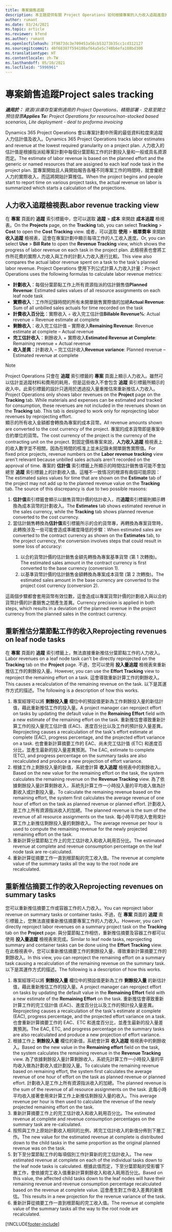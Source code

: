 ```yaml
---
title: 專案銷售追蹤
description: 本主題提供有關 Project Operations 如何根據專案的人力收入追蹤進度的資訊。
author: rumant
ms.date: 03/24/2021
ms.topic: article
ms.reviewer: kfend
ms.author: rumant
ms.openlocfilehash: 3f9873dc3e709453a56cb53273b35cc1cd312127
ms.sourcegitcommit: 40f68387f594180af64a5e5c748b6efa188bd300
ms.translationtype: HT
ms.contentlocale: zh-TW
ms.lasthandoff: 05/10/2021
ms.locfileid: "5996961"
---
```

# <a name="project-sales-tracking"></a><span data-ttu-id="cafa3-103">專案銷售追蹤</span><span class="sxs-lookup"><span data-stu-id="cafa3-103">Project sales tracking</span></span>

<span data-ttu-id="cafa3-104">_**適用於：** 資源/非庫存型案例適用的 Project Operations、精簡部署 - 交易至開立預估發票_</span><span class="sxs-lookup"><span data-stu-id="cafa3-104">_**Applies To:** Project Operations for resource/non-stocked based scenarios, Lite deployment - deal to proforma invoicing_</span></span>

<span data-ttu-id="cafa3-105">Dynamics 365 Project Operations 會以專案計劃中所需的最低資料粒度來追蹤人力估計值及收入。</span><span class="sxs-lookup"><span data-stu-id="cafa3-105">Dynamics 365 Project Operations tracks labor estimates and revenue at the lowest required granularity on a project plan.</span></span> <span data-ttu-id="cafa3-106">人力收入的估計值是根據指派給專案計劃中每個分葉節點工作的計劃投入量和一般或具名資源而定。</span><span class="sxs-lookup"><span data-stu-id="cafa3-106">The estimate of labor revenue is based on the planned effort and the generic or named resources that are assigned to each leaf node task in the project plan.</span></span> <span data-ttu-id="cafa3-107">當專案開始且人員開始報告各種不同專案工作的時間時，就會彙總人力的實際收入，而這將開始計算推估。</span><span class="sxs-lookup"><span data-stu-id="cafa3-107">When the project begins and people start to report time on various project tasks, the actual revenue on labor is summarized which starts a calculation of the projections.</span></span>

## <a name="labor-revenue-tracking-view"></a><span data-ttu-id="cafa3-108">人力收入追蹤檢視表</span><span class="sxs-lookup"><span data-stu-id="cafa3-108">Labor revenue tracking view</span></span>

<span data-ttu-id="cafa3-109">在 **專案** 頁面的 **追蹤** 索引標籤中，您可以選取 **追蹤** > **成本** 來開啟 **成本追蹤** 檢視表。</span><span class="sxs-lookup"><span data-stu-id="cafa3-109">On the **Projects** page, on the **Tracking** tab, you can select **Tracking** > **Cost** to open the **Cost Tracking** view.</span></span> <span data-ttu-id="cafa3-110">或者，可以選取 **使用** > **帳單費率** 來開啟 **收入追蹤** 檢視表，這會在專案計劃中顯示每項工作的人工收入進度。</span><span class="sxs-lookup"><span data-stu-id="cafa3-110">Or, you can select **Use** > **Bill Rate** to open the **Revenue Tracking** view, which shows the progress of labor revenue on each task in the project plan.</span></span> <span data-ttu-id="cafa3-111">此檢視表也會將工作所花費的實際人力收入與工作的計劃人力收入進行比較。</span><span class="sxs-lookup"><span data-stu-id="cafa3-111">This view also compares the actual labor revenue spent on a task to the task's planned labor revenue.</span></span> <span data-ttu-id="cafa3-112">Project Operations 使用下列公式計算人力收入計量：</span><span class="sxs-lookup"><span data-stu-id="cafa3-112">Project Operations uses the following formulas to calculate labor revenue metrics:</span></span>

- <span data-ttu-id="cafa3-113">**計劃收入**：每個分葉節點工作上所有資源指派的估計銷售值</span><span class="sxs-lookup"><span data-stu-id="cafa3-113">**Planned Revenue**: Estimated sales values of all resource assignments on each leaf node task</span></span>
- <span data-ttu-id="cafa3-114">**實際收入**：工作所記錄時間的所有未開單銷售實際值的加總</span><span class="sxs-lookup"><span data-stu-id="cafa3-114">**Actual Revenue**: Sum of all unbilled sales actuals for time recorded on the task</span></span>
- <span data-ttu-id="cafa3-115">**計費收入百分比**：實際收入 ÷ 收入完工估計值</span><span class="sxs-lookup"><span data-stu-id="cafa3-115">**Billable Revenue%**: Actual revenue ÷ Revenue estimate at complete</span></span>
- <span data-ttu-id="cafa3-116">**剩餘收入**：收入完工估計值 – 實際收入</span><span class="sxs-lookup"><span data-stu-id="cafa3-116">**Remaining Revenue**: Revenue estimate at complete – Actual revenue</span></span>
- <span data-ttu-id="cafa3-117">**完工估計收入**：剩餘收入 + 實際收入</span><span class="sxs-lookup"><span data-stu-id="cafa3-117">**Estimated Revenue at Complete**: Remaining revenue + Actual revenue</span></span>
- <span data-ttu-id="cafa3-118">**收入差異**：計劃收入 – 完工估計收入</span><span class="sxs-lookup"><span data-stu-id="cafa3-118">**Revenue variance**: Planned revenue – Estimated revenue at complete</span></span>


> [!NOTE]
> <span data-ttu-id="cafa3-119">Project Operations 只會在 **追蹤** 索引標籤的 **專案** 頁面上顯示人力收入。雖然可以估計並追蹤材料和費用的耗用，但是這些收入不會包含 **追蹤** 索引標籤所顯示的收入中。此索引標籤的設計只適用於透過投入量重推估來重新推估人力收入。</span><span class="sxs-lookup"><span data-stu-id="cafa3-119">Project Operations only shows labor revenues on the **Project** page on the **Tracking** tab. While materials and expenses can be estimated and tracked for consumption, these revenues are not included in the revenues shown on the **Tracking** tab. This tab is designed to work only for reprojecting labor revenues by reprojecting effort.</span></span>  
> <span data-ttu-id="cafa3-120">顯示的所有收入金額都會轉換為專案的成本貨幣。</span><span class="sxs-lookup"><span data-stu-id="cafa3-120">All revenue amounts shown are converted to the cost currency of the project.</span></span> <span data-ttu-id="cafa3-121">專案的成本貨幣即是專案中合約單位的貨幣。</span><span class="sxs-lookup"><span data-stu-id="cafa3-121">The cost currency of the project is the currency of the contracting unit on the project.</span></span> <span data-ttu-id="cafa3-122">對固定價格專案來說，**人力收入追蹤** 檢視表上的收入數字並不相關，因為在時間的核准上並未記錄未開單銷售實際值。</span><span class="sxs-lookup"><span data-stu-id="cafa3-122">For fixed price projects, revenue numbers on the **Labor revenue tracking** view aren't relevant because unbilled sales actuals aren't recorded on the approval of time.</span></span>
> <span data-ttu-id="cafa3-123">專案的 **估計值** 索引標籤上所顯示的時間估計銷售值可能不會加總至 **追蹤** 索引標籤上的計劃收入值。這種不一致情况的根源有兩個可能原因：</span><span class="sxs-lookup"><span data-stu-id="cafa3-123">The estimated sales values for time that are shown on the **Estimate** tab of the project may not add up to the planned revenue value on the **Tracking** tab. The source of this discrepancy is due to two possible reasons:</span></span>
><ol>
   ><li> <span data-ttu-id="cafa3-124"><b>估計值</b>索引標籤會顯示以銷售貨幣計價的估計收入，而<b>追蹤</b>索引標籤則顯示轉換為成本貨幣的計劃收入。</span><span class="sxs-lookup"><span data-stu-id="cafa3-124">The <b>Estimates</b> tab shows estimated revenue in the sales currency, while the <b>Tracking</b> tab shows planned revenue converted to the cost currency.</span></span> </li>
   ><li> <span data-ttu-id="cafa3-125">當估計銷售轉換為<b>估計值</b>索引標籤所示的合約貨幣專，再轉換為專案貨幣時，此轉換涉及一些可能會造成準確度降低的步驟：</span><span class="sxs-lookup"><span data-stu-id="cafa3-125">When estimated sales are converted to the contract currency as shown on the <b>Estimates</b> tab, to the project currency, the conversion involves steps that could result in some loss of accuracy:</span></span> </li>
><ol>
><li> <span data-ttu-id="cafa3-126">以合約貨幣計價的估計銷售金額先轉換為專案基準貨幣 (第 1 次轉換)。</span><span class="sxs-lookup"><span data-stu-id="cafa3-126">The estimated sales amount in the contract currency is first converted to the base currency (conversion 1).</span></span></li>
><li> <span data-ttu-id="cafa3-127">以基準貨幣計價的估計銷售金額轉換為專案成本貨幣 (第 2 次轉換)。</span><span class="sxs-lookup"><span data-stu-id="cafa3-127">The estimated sales amount in the base currency are converted to the project cost currency (conversion 2).</span></span> </li>
></ol>
></ol>
> <span data-ttu-id="cafa3-128">這兩個步驟都會套用貨幣有效位數，這會造成以專案貨幣計價的計劃收入與以合約貨幣計價的計畫銷售之間產生差異。</span><span class="sxs-lookup"><span data-stu-id="cafa3-128">Currency precision is applied in both steps, which results in a deviation of the planned revenue in the project currency from the planned sales in the contract currency.</span></span>
   

## <a name="reprojecting-revenues-on-leaf-node-tasks"></a><span data-ttu-id="cafa3-129">重新推估分葉節點工作的收入</span><span class="sxs-lookup"><span data-stu-id="cafa3-129">Reprojecting revenues on leaf node tasks</span></span>

<span data-ttu-id="cafa3-130">在 **專案** 頁面的 **追蹤** 索引標籤上，無法直接重新推估分葉節點工作的人力收入。</span><span class="sxs-lookup"><span data-stu-id="cafa3-130">Labor revenues on a leaf node task can't be directly reprojected on the **Tracking** tab on the **Project** page.</span></span> <span data-ttu-id="cafa3-131">不過，您可以使用 **投入量追蹤** 檢視表來重新推估工作的剩餘投入量。</span><span class="sxs-lookup"><span data-stu-id="cafa3-131">However, you can use the **Effort Tracking** view to reproject the remaining effort on a task.</span></span> <span data-ttu-id="cafa3-132">這會導致重新計算工作的剩餘收入。</span><span class="sxs-lookup"><span data-stu-id="cafa3-132">This causes a recalculation of the remaining revenue on the task.</span></span> <span data-ttu-id="cafa3-133">以下是其運作方式的描述。</span><span class="sxs-lookup"><span data-stu-id="cafa3-133">The following is a description of how this works.</span></span>

1. <span data-ttu-id="cafa3-134">專案經理可以將 **剩餘投入量** 欄位中的預設值更新為工作剩餘投入量的新估計值，藉此重新推估工作的投入量。</span><span class="sxs-lookup"><span data-stu-id="cafa3-134">A project manager can reproject effort on tasks by updating the default value in the **Remaining Effort** field with a new estimate of the remaining effort on the task.</span></span> <span data-ttu-id="cafa3-135">重新推估會導致重新計算工作的投入量完工估計值 (EAC)、進度百分比以及工作的預計投入量差異。</span><span class="sxs-lookup"><span data-stu-id="cafa3-135">Reprojecting causes a recalculation of the task's effort estimate at complete (EAC), progress percentage, and the projected effort variance on a task.</span></span> <span data-ttu-id="cafa3-136">也會重新計算摘要工作的 EAC、尚未完工估計值 (ETC) 和進度百分比，並產生最新的投入量差異預測。</span><span class="sxs-lookup"><span data-stu-id="cafa3-136">The EAC, estimate to complete (ETC), and progress percentage on the summary tasks are also recalculated and produce a new projection of effort variance.</span></span>
2. <span data-ttu-id="cafa3-137">根據工作上剩餘投入量的新值，系統會計算 **收入追蹤** 檢視表中的剩餘收入。</span><span class="sxs-lookup"><span data-stu-id="cafa3-137">Based on the new value for the remaining effort on the task, the system calculates the remaining revenue on the **Revenue Tracking** view.</span></span> <span data-ttu-id="cafa3-138">為了依據剩餘投入量計算剩餘收入，系統先計算工作一小時投入量的平均收入做為計劃收入或計劃投入量。</span><span class="sxs-lookup"><span data-stu-id="cafa3-138">To calculate the remaining revenue based on the remaining effort, the system first calculates the average revenue of one hour of effort on the task as planned revenue or planned effort.</span></span> <span data-ttu-id="cafa3-139">計劃收入是工作上所有資源指派收入的加總。</span><span class="sxs-lookup"><span data-stu-id="cafa3-139">The planned revenue is the sum of the revenue of all resource assignments on the task.</span></span> <span data-ttu-id="cafa3-140">每小時平均收入會用來計算工作上新推估剩餘投入量的剩餘收入。</span><span class="sxs-lookup"><span data-stu-id="cafa3-140">The average revenue per hour is used to compute the remaining revenue for the newly projected remaining effort on the task.</span></span>
3. <span data-ttu-id="cafa3-141">重新計算分葉節點工作上的完工估計收入和收入耗用百分比。</span><span class="sxs-lookup"><span data-stu-id="cafa3-141">The estimated revenue at complete and revenue consumption percentage on the leaf node task are re-calculated.</span></span>
4. <span data-ttu-id="cafa3-142">重新計算從摘要工作一直到根節點的完工收入值。</span><span class="sxs-lookup"><span data-stu-id="cafa3-142">The revenue at complete value of the summary tasks all the way to the root node are recalculated.</span></span>

## <a name="reprojecting-revenues-on-summary-tasks"></a><span data-ttu-id="cafa3-143">重新推估摘要工作的收入</span><span class="sxs-lookup"><span data-stu-id="cafa3-143">Reprojecting revenues on summary tasks</span></span>

<span data-ttu-id="cafa3-144">您可以重新推估摘要工作或容器工作的人力收入。</span><span class="sxs-lookup"><span data-stu-id="cafa3-144">You can reproject labor revenue on summary tasks or container tasks.</span></span> <span data-ttu-id="cafa3-145">不過，在 **專案** 頁面的 **追蹤** 索引標籤上，您無法直接重新推估摘要專案工作的人力收入。</span><span class="sxs-lookup"><span data-stu-id="cafa3-145">However, you can't directly reproject labor revenues on a summary project task on the **Tracking** tab on the **Project** page.</span></span> <span data-ttu-id="cafa3-146">與分葉節點工作相仿，重新推估摘要及容器工作都可以使用 **投入量追蹤** 檢視表來完成。</span><span class="sxs-lookup"><span data-stu-id="cafa3-146">Similar to leaf node tasks, reprojecting summary and container tasks can be done using the **Effort Tracking** view.</span></span> <span data-ttu-id="cafa3-147">在此檢視表中，您可以重新推估摘要工作的剩餘投入量，導致重新計算摘要工作的剩餘收入。</span><span class="sxs-lookup"><span data-stu-id="cafa3-147">In this view, you can reproject the remaining effort on a summary task causing a recalculation of the remaining revenue on the summary task.</span></span> <span data-ttu-id="cafa3-148">以下是其運作方式的描述。</span><span class="sxs-lookup"><span data-stu-id="cafa3-148">The following is a description of how this works.</span></span>

1. <span data-ttu-id="cafa3-149">專案經理可以將 **剩餘投入量** 欄位中的預設值更新為工作 **剩餘投入量** 的新估計值，藉此重新推估工作的投入量。</span><span class="sxs-lookup"><span data-stu-id="cafa3-149">A project manager can reproject effort on tasks by updating the default value in the **Remaining Effort** field with a new estimate of the **Remaining Effort** on the task.</span></span> <span data-ttu-id="cafa3-150">重新推估會導致重新計算工作的完工估計值 (EAC)、進度百分比以及工作的預計投入量差異。</span><span class="sxs-lookup"><span data-stu-id="cafa3-150">Reprojecting causes a recalculation of the task's estimate at complete (EAC), progress percentage, and the projected effort variance on a task.</span></span> <span data-ttu-id="cafa3-151">也會重新計算摘要工作的 EAC、ETC 和進度百分比，並產生最新的投入量差異預測。</span><span class="sxs-lookup"><span data-stu-id="cafa3-151">The EAC, ETC, and progress percentage on the summary tasks are also recalculated and produce a new projection of effort variance.</span></span>
2. <span data-ttu-id="cafa3-152">根據工作上 **剩餘投入量** 欄位的新值，系統會計算 **收入追蹤** 檢視表中的剩餘收入。</span><span class="sxs-lookup"><span data-stu-id="cafa3-152">Based on the new value in the **Remaining effort** field on the task, the system calculates the remaining revenue in the **Revenue Tracking** view.</span></span> <span data-ttu-id="cafa3-153">為了依據剩餘投入量計算剩餘收入，系統先計算工作一小時投入量的平均收入做為計劃收入或計劃投入量。</span><span class="sxs-lookup"><span data-stu-id="cafa3-153">To calculate the remaining revenue based on remaining effort, the system first calculates the average revenue of one hour of effort on the task as planned revenue or planned effort.</span></span> <span data-ttu-id="cafa3-154">計劃收入是工作上所有資源指派收入的加總。</span><span class="sxs-lookup"><span data-stu-id="cafa3-154">The planned revenue is the sum of the revenue of all resource assignments on the task.</span></span> <span data-ttu-id="cafa3-155">此每小時平均收入接著會用來計算工作上新推估剩餘投入量的收入。</span><span class="sxs-lookup"><span data-stu-id="cafa3-155">This average revenue per hour  is then used to calculate the revenue of the newly projected remaining effort on the task.</span></span>
3. <span data-ttu-id="cafa3-156">重新計算摘要工作上的完工估計收入和收入耗用百分比。</span><span class="sxs-lookup"><span data-stu-id="cafa3-156">The estimated revenue at complete and revenue consumption percentages on the summary task are re-calculated.</span></span>
4. <span data-ttu-id="cafa3-157">按照與工作上原始計劃收入相同的比例，將完工估計收入的新值分佈到下層工作。</span><span class="sxs-lookup"><span data-stu-id="cafa3-157">The new value for the estimated revenue at complete is distributed down to the child tasks in the same proportion as the original planned revenue was on the task.</span></span>
5. <span data-ttu-id="cafa3-158">對下至分葉節點工作的每項個別工作計算新的完工估計收入。</span><span class="sxs-lookup"><span data-stu-id="cafa3-158">The new estimated revenue at complete on each of the individual tasks down to the leaf node tasks is calculated.</span></span> <span data-ttu-id="cafa3-159">根據此值而定，下至分葉節點的受影響下層工作，會依據完工收入值重新計算剩餘收入和收入耗用百分比。</span><span class="sxs-lookup"><span data-stu-id="cafa3-159">Based on this value, the affected child tasks down to the leaf nodes will have their remaining revenue and revenue consumption percentage recalculated based on the revenue at complete value.</span></span> <span data-ttu-id="cafa3-160">這會產生對工作收入差異的新推估。</span><span class="sxs-lookup"><span data-stu-id="cafa3-160">This results in a new projection for the revenue variance of the task.</span></span> 
6. <span data-ttu-id="cafa3-161">重新計算從摘要工作一直到根節點的完工收入值。</span><span class="sxs-lookup"><span data-stu-id="cafa3-161">The revenue at complete value of the summary tasks all the way to the root node are recalculated.</span></span>


[!INCLUDE[footer-include](../includes/footer-banner.md)]

